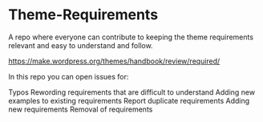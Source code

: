 # Theme-Requirements
A repo where everyone can contribute to keeping the theme requirements relevant and easy to understand and follow.

https://make.wordpress.org/themes/handbook/review/required/

In this repo you can open issues for:

Typos
Rewording requirements that are difficult to understand
Adding new examples to existing requirements
Report duplicate requirements
Adding new requirements
Removal of requirements

